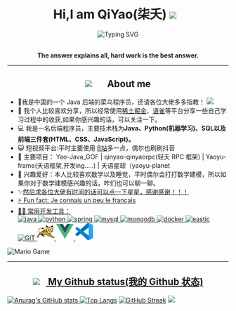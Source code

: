 ### <h1 align="center">Hi,I am QiYao(柒夭) <img src="https://github.com/TheDudeThatCode/TheDudeThatCode/raw/master/Assets/Mario_Hello_Big.gif" style="width: 30px; display: inline-block;" data-target="animated-image.originalImage"></h1>


<div align="center">
  <!-- dynamic typing effect 动态打字效果 -->
  <div align="center">
    <a >
      <img src="https://readme-typing-svg.demolab.com?font=Fira+Code&pause=1000&width=435&lines=println(%22Hello%2C%20World%22);LinQi 林柒&center=true&size=27" alt="Typing SVG" />
    </a>
  </div>
 <img src="https://camo.githubusercontent.com/992babdffd8c74a1502de375fbdf7e4d54773242/68747470733a2f2f6d656469612e67697068792e636f6d2f6d656469612f53576f536b4e36447854737a71494b4571762f67697068792e676966" alt="" style="max-width: 100%;"  >
 
<p><b>The answer explains all, hard work is the best answer.</b></p>
</div>


<hr/>   
<h2 align="center"> <img src="https://github.com/TheDudeThatCode/TheDudeThatCode/raw/master/Assets/Developer.gif" style="width: 45px; display: inline-block;" data-target="animated-image.originalImage"> About me</h2>
<div> 
  <ul>
    <li>🏦我是中国的一个 Java 后端的菜鸟程序员，还请各位大佬多多指教！ <img src="https://camo.githubusercontent.com/63371d36886ee658f5a97401f393e1ab1684b2fd3de674b8f5efc7d410b2a3d0/68747470733a2f2f6d656469612e67697068792e636f6d2f6d656469612f57556c706c634d704f43456d5447427442572f67697068792e676966" data-canonical-src="https://media.giphy.com/media/WUlplcMpOCEmTGBtBW/giphy.gif" style="width: 25px; display: inline-block;" data-target="animated-image.originalImage"> </li>
    <li>📝 我个人比较喜欢分享，所以经常使用<a href="https://juejin.cn/user/128017175944557">稀土掘金</a>、<a href="https://www.yuque.com/zeovo-10k9s">语雀</a>等平台分享一些自己学习过程中的收获,如果你感兴趣的话，可以关注一下。</li>
    <li>💻 我是一名后端程序员，主要技术栈为<b>Java、Python(机器学习)、SQL以及前端三件套(HTML、CSS、JavaScript)。</b></li>
    <li>😺 短视频平台:平时主要使用 <a href="https://space.bilibili.com/486524838?spm_id_from=333.1007.0.0">B站</a>多一点，偶尔也刷刷抖音</li>
    <li>💬 主要项目： Yao-Java_GOF | qinyao-qinyaorpc(轻夭 RPC 框架) | Yaoyu-frame(夭语框架,开发ing.....) | 夭语星球（yaoyu-planet</a></li>
    <li>👯 兴趣爱好：本人比较喜欢数学以及睡觉，平时偶尔会打打数学建模，所以如果你对于数学建模感兴趣的话，咋们也可以聊一聊。</li>
    <li>✨<a href="https://github.com/DIDA-lJ">然后求各位大佬有时间的话可以点一下星星，感谢感谢！！！ <br>  </li>
    <li>⚡ Fun fact: Je connais un peu le français</li>
    <li>🧑‍💻 常用开发工具：</li>
    <span>
    <img src="https://camo.githubusercontent.com/ec75fffa4a003fa9ea6ba393834fdbf4fab55e5252776c41024e811a351fdec7/68747470733a2f2f7777772e766563746f726c6f676f2e7a6f6e652f6c6f676f732f6a6176612f6a6176612d69636f6e2e737667" alt="java" width="65" height="65" data-canonical-src="https://www.vectorlogo.zone/logos/java/java-icon.svg" style="width: 50px;">   
    </span>
    <span>
    <img src="https://camo.githubusercontent.com/e9306bcaa5457a3bb58aa38c9f2fb71e856479bd7a3726204ca07412e45f667f/68747470733a2f2f7777772e766563746f726c6f676f2e7a6f6e652f6c6f676f732f707974686f6e2f707974686f6e2d69636f6e2e737667" alt="python" width="55" height="55" data-canonical-src="https://www.vectorlogo.zone/logos/python/python-icon.svg" style="width: 50px;">
    </span>
    <span>
      <img src="https://camo.githubusercontent.com/4545b55c7771bbd175235c80b518dcbbf2f6ee0b984a51ad9363cba8cb70e67c/68747470733a2f2f7777772e766563746f726c6f676f2e7a6f6e652f6c6f676f732f737072696e67696f2f737072696e67696f2d69636f6e2e737667" alt="spring" width="55" height="55" data-canonical-src="https://www.vectorlogo.zone/logos/springio/springio-icon.svg" style="width: 50px;">
    </span>
    <span>
      <img src="https://camo.githubusercontent.com/ff6f52ffdfce44372e3be3eda37d354ce2a15874e9b15996c2263172683f7bcd/68747470733a2f2f7777772e766563746f726c6f676f2e7a6f6e652f6c6f676f732f6d7973716c2f6d7973716c2d69636f6e2e737667" alt="mysql" width="45" height="55" data-canonical-src="https://www.vectorlogo.zone/logos/mysql/mysql-icon.svg" style="width: 50px;">
    </span>
    <span>
      <img src="https://camo.githubusercontent.com/1b938a8770774c11ebdf27c1c371d173a48c6f0504cc224a8a6b47d5a8a332ac/68747470733a2f2f7777772e766563746f726c6f676f2e7a6f6e652f6c6f676f732f6d6f6e676f64622f6d6f6e676f64622d69636f6e2e737667" alt="mongodb" width="45" height="55" data-canonical-src="https://www.vectorlogo.zone/logos/mongodb/mongodb-icon.svg" style="width: 50px;">
    </span>
    <span>
      <img src="https://camo.githubusercontent.com/5c52044e01222cc66415f3acf1b54cfb936e9bdd3076eb844884568c64b414ca/68747470733a2f2f7777772e766563746f726c6f676f2e7a6f6e652f6c6f676f732f646f636b65722f646f636b65722d6f6666696369616c2e737667" alt="docker" width="60" height="50" data-canonical-src="https://www.vectorlogo.zone/logos/docker/docker-official.svg" style="width: 50px;">
    </span>
    <span>
      <img src="https://camo.githubusercontent.com/d4cbacdc000de378e0dcae3b5ee54923c0ad04f6e52b7aa886a748fba5578def/68747470733a2f2f7777772e766563746f726c6f676f2e7a6f6e652f6c6f676f732f656c61737469632f656c61737469632d69636f6e2e737667" alt="eastic" width="55" height="55" data-canonical-src="https://www.vectorlogo.zone/logos/elastic/elastic-icon.svg" style="width: 50px;">
    </span>
    <span>
      <img src="https://camo.githubusercontent.com/fbfcb9e3dc648adc93bef37c718db16c52f617ad055a26de6dc3c21865c3321d/68747470733a2f2f7777772e766563746f726c6f676f2e7a6f6e652f6c6f676f732f6769742d73636d2f6769742d73636d2d69636f6e2e737667" alt="GIT" width="55" height="55" data-canonical-src="https://www.vectorlogo.zone/logos/git-scm/git-scm-icon.svg" style="width: 50px;">
    </span>
    <img src="https://raw.githubusercontent.com/devicons/devicon/master/icons/tomcat/tomcat-original.svg" alt="Tomcat" width="40" height="40" style="max-width: 100%;">
    <img src="https://raw.githubusercontent.com/devicons/devicon/master/icons/vuejs/vuejs-original.svg" alt="vuejs" width="40" height="40" style="max-width: 100%;">
    <img src="https://raw.githubusercontent.com/devicons/devicon/master/icons/vscode/vscode-original.svg" alt="vscode" width="40" height="40" style="max-width: 100%;">
  </ul>
</div>
<div>
  <img src="https://github.com/TheDudeThatCode/TheDudeThatCode/raw/master/Assets/Mario_Gameplay.gif" alt="Mario Game" style="max-width: 100%; display: inline-block;" data-target="animated-image.originalImage">
</div>
<hr/>

### <h2 align="center"><img src="https://camo.githubusercontent.com/18a2fa2ff29bbb86a86819ec50536c3c38bc9fc0ca6b3d17ef48eaf50ea34983/68747470733a2f2f6d65646961312e67697068792e636f6d2f6d656469612f6475334a336358797a686a3735494f6776412f67697068792e6769663f6369643d65636630356534377832673033346939707a77747a7a7364337867673277396e723934743474666c6262676f33303038267269643d67697068792e676966" data-canonical-src="https://media1.giphy.com/media/du3J3cXyzhj75IOgvA/giphy.gif?cid=ecf05e47x2g034i9pzwtzzsd3xgg2w9nr94t4tflbbgo3008&amp;rid=giphy.gif" style="width: 30px; display: inline-block;" data-target="animated-image.originalImage"> My Github status(我的 Github 状态)</h2>
<span>![Anurag's GitHub stats](https://github-readme-stats.vercel.app/api?username=DIDA-LJ&show_icons=true&theme=tokyonight)</span>
<span>[![Top Langs](https://github-readme-stats.vercel.app/api/top-langs/?username=anuraghazra&layout=compact)](https://github.com/anuraghazra/github-readme-stats)</span>
<span>[![GitHub Streak](https://streak-stats.demolab.com/?user=DIDA-LJ)](https://git.io/streak-stats)</span>
<span>![](https://leetcard.jacoblin.cool/qiyao-answer_all?site=cn&theme=unicorn)</span>



